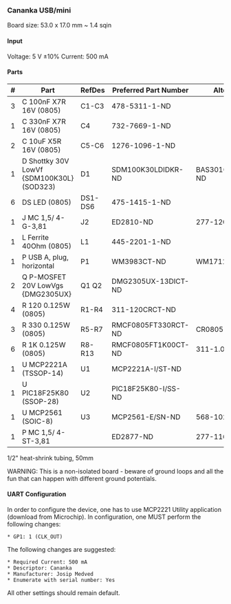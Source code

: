 ### Cananka USB/mini ###

Board size: 53.0 x 17.0 mm ~ 1.4 sqin


#### Input ####

Voltage: 5 V ±10%
Current: 500 mA


#### Parts ####

|  # | Part                                      | RefDes  | Preferred Part Number      | Alternate Part Number           |
|---:|-------------------------------------------|---------|----------------------------|---------------------------------|
|  3 | C 100nF X7R 16V (0805)                    | C1-C3   | 478-5311-1-ND              |                                 |
|  1 | C 330nF X7R 16V (0805)                    | C4      | 732-7669-1-ND              |                                 |
|  2 | C 10uF X5R 16V (0805)                     | C5-C6   | 1276-1096-1-ND             |                                 |
|  1 | D Shottky 30V LowVf {SDM100K30L} (SOD323) | D1      | SDM100K30LDIDKR-ND         | BAS3010A03WE6327HTSA1CT-ND      |
|  6 | DS LED (0805)                             | DS1-DS6 | 475-1415-1-ND              |                                 |
|  1 | J MC 1,5/ 4-G-3,81                        | J2      | ED2810-ND                  | 277-1208-ND                     |
|  1 | L Ferrite 40Ohm (0805)                    | L1      | 445-2201-1-ND              |                                 |
|  1 | P USB A, plug, horizontal                 | P1      | WM3983CT-ND                | WM17118-ND                      |
|  2 | Q P-MOSFET 20V LowVgs {DMG2305UX}         | Q1 Q2   | DMG2305UX-13DICT-ND        |                                 |
|  4 | R 120 0.125W (0805)                       | R1-R4   | 311-120CRCT-ND             |                                 |
|  3 | R 330 0.125W (0805)                       | R5-R7   | RMCF0805FT330RCT-ND        | CR0805-FX-3300GLFCT-ND          |
|  6 | R 1K 0.125W (0805)                        | R8-R13  | RMCF0805FT1K00CT-ND        | 311-1.00KCRCT-ND                |
|  1 | U MCP2221A (TSSOP-14)                     | U1      | MCP2221A-I/ST-ND           |                                 |
|  1 | U PIC18F25K80 (SSOP-28)                   | U2      | PIC18F25K80-I/SS-ND        |                                 |
|  1 | U MCP2561 (SOIC-8)                        | U3      | MCP2561-E/SN-ND            | 568-10289-1-ND                  |
|  1 | P MC 1,5/ 4-ST-3,81                       |         | ED2877-ND                  | 277-1163-ND                     |

1/2" heat-shrink tubing, 50mm


WARNING: This is a non-isolated board - beware of ground loops and all the fun
that can happen with different ground potentials.



#### UART Configuration ####

In order to configure the device, one has to use MCP2221 Utility application
(download from Microchip). In configuration, one MUST perform the following
changes:

    * GP1: 1 (CLK_OUT)

The following changes are suggested:

    * Required Current: 500 mA
    * Descriptor: Cananka
    * Manufacturer: Josip Medved
    * Enumerate with serial number: Yes

All other settings should remain default.
